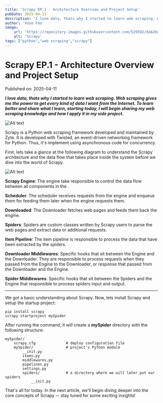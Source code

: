 ```yaml
---
title: 'Scrapy EP.1 - Architecture Overview and Project Setup'
pubDate: 2025-04-11
description: 'I love data, thats why I started to learn web scraping. Web scraping gives me the power to get every kind of data I want from the Internet. To learn better and share what I learn, starting today, I will begin sharing my web scraping knowledge and how I apply it in my side project.'
author: 'Yoon Foo'
image:
    url: 'https://repository-images.githubusercontent.com/529502/dab2bd00-0ed2-11eb-8588-5e10679ace4d'
    alt: 'Scrapy'
tags: ["python","web scraping","scrapy"]
---
```


# Scrapy EP.1 - Architecture Overview and Project Setup

Published on: 2025-04-11

***I love data, thats why I started to learn web scraping. Web scraping gives me the power to get every kind of data I want from the Internet. To learn better and share what I learn, starting today, I will begin sharing my web scraping knowledge and how I apply it in my side project.***

![Alt text](https://repository-images.githubusercontent.com/529502/dab2bd00-0ed2-11eb-8588-5e10679ace4d 'Scrapy: a fast high-level web crawling framework')

Scrapy is a Python web scraping framework developed and maintained by Zyte. It is developed with Twisted, an event-driven networking framework for Python. Thus, it's implement using asynchronous code for concurrency.

First, lets take a glance at the following diagram to understand the Scrapy architecture and the data flow that takes place inside the system before we dive into the world of Scrapy.

![Alt text](https://docs.scrapy.org/en/latest/_images/scrapy_architecture_02.png 'An overview of the Scrapy architecture')

**Scrapy Engine**: The engine take responsible to control the data flow between all components in the .

**Scheduler**: The scheduler receives requests from the engine and enqueue them for feeding them later when the engine requests them.

**Downloaded**: The Downloader fetches web pages and feeds them back the engine.

**Spiders**: Spiders are custom classes written by Scrapy users to parse the web pages and extract data or additional requests.

**Item Pipeline**: The item pipeline is responsible to process the data that have been extracted by the spiders.

**Downloader Middlewares**: Specific hooks that sit between the Engine and the Downloader. They are responsible to process requests when they passed from the Engine to the Downloader, or response that passed from the Downloader and the Engine.

**Spider Middlewares**: Specific hooks that sit between the Spiders and the Engine that responsible to process spiders input and output.

***

We got a basic understanding about Scrapy. Now, lets install Scrapy and setup the startup project:

```
pip install scrapy
scrapy startproject mySpider
```

After running the command, it will create a **mySpider** directory with the following structure:

```
mySpider/                   
    scrapy.cfg              # deploy configuration file
    mySpider/               # project's Python module
        __init.py
        items.py            
        middlewares.py       
        pipelines.py
        settings.py
        spiders/            # a directory where we will later put our spiders
            __init.py 
```

That's all for today. In the next article, we'll begin diving deeper into the core concepts of Scrapy -- stay tuned for some exciting insights!
